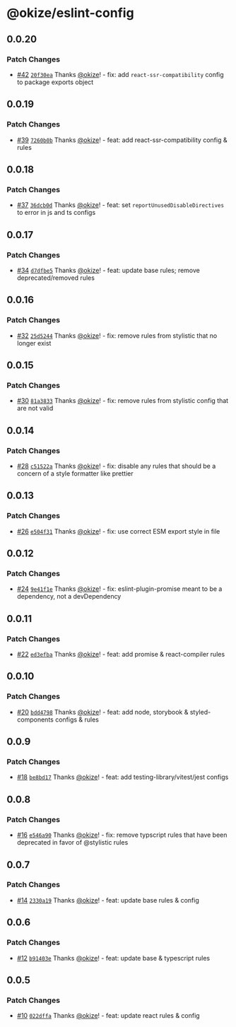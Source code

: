 # @okize/eslint-config

## 0.0.20

### Patch Changes

- [#42](https://github.com/okize/eslint-config/pull/42) [`20f30ea`](https://github.com/okize/eslint-config/commit/20f30eaafc2962f01a8dddcc07a3290b4545c0bd) Thanks [@okize](https://github.com/okize)! - fix: add `react-ssr-compatibility` config to package exports object

## 0.0.19

### Patch Changes

- [#39](https://github.com/okize/eslint-config/pull/39) [`7260b0b`](https://github.com/okize/eslint-config/commit/7260b0bea0ae37e1a011360d00a0e24d1c6600d0) Thanks [@okize](https://github.com/okize)! - feat: add react-ssr-compatibility config & rules

## 0.0.18

### Patch Changes

- [#37](https://github.com/okize/eslint-config/pull/37) [`36dcb0d`](https://github.com/okize/eslint-config/commit/36dcb0d87b7e4ce9b166e8726b14577ad9bab357) Thanks [@okize](https://github.com/okize)! - feat: set `reportUnusedDisableDirectives` to error in js and ts configs

## 0.0.17

### Patch Changes

- [#34](https://github.com/okize/eslint-config/pull/34) [`d7dfbe5`](https://github.com/okize/eslint-config/commit/d7dfbe5735bee8b34232addc51887b921a4f0287) Thanks [@okize](https://github.com/okize)! - feat: update base rules; remove deprecated/removed rules

## 0.0.16

### Patch Changes

- [#32](https://github.com/okize/eslint-config/pull/32) [`25d5244`](https://github.com/okize/eslint-config/commit/25d5244165bd45598ba013d99b941f028e90b495) Thanks [@okize](https://github.com/okize)! - fix: remove rules from stylistic that no longer exist

## 0.0.15

### Patch Changes

- [#30](https://github.com/okize/eslint-config/pull/30) [`81a3833`](https://github.com/okize/eslint-config/commit/81a3833bcb5940361ce1fc314889ebe8809c20ac) Thanks [@okize](https://github.com/okize)! - fix: remove rules from stylistic config that are not valid

## 0.0.14

### Patch Changes

- [#28](https://github.com/okize/eslint-config/pull/28) [`c51522a`](https://github.com/okize/eslint-config/commit/c51522a7d78d055cb651780a8743162182f01161) Thanks [@okize](https://github.com/okize)! - fix: disable any rules that should be a concern of a style formatter like prettier

## 0.0.13

### Patch Changes

- [#26](https://github.com/okize/eslint-config/pull/26) [`e504f31`](https://github.com/okize/eslint-config/commit/e504f31d57c4efbb26f39ae3c6fc7950d706791c) Thanks [@okize](https://github.com/okize)! - fix: use correct ESM export style in file

## 0.0.12

### Patch Changes

- [#24](https://github.com/okize/eslint-config/pull/24) [`9e41f1e`](https://github.com/okize/eslint-config/commit/9e41f1e418a3b5e7f664674ab4cefb074041a16b) Thanks [@okize](https://github.com/okize)! - fix: eslint-plugin-promise meant to be a dependency, not a devDependency

## 0.0.11

### Patch Changes

- [#22](https://github.com/okize/eslint-config/pull/22) [`ed3efba`](https://github.com/okize/eslint-config/commit/ed3efba6a8589d07cc736d63ec4333c9bc948043) Thanks [@okize](https://github.com/okize)! - feat: add promise & react-compiler rules

## 0.0.10

### Patch Changes

- [#20](https://github.com/okize/eslint-config/pull/20) [`bdd4798`](https://github.com/okize/eslint-config/commit/bdd4798442440fe3013ac6cd1e54d847d2049182) Thanks [@okize](https://github.com/okize)! - feat: add node, storybook & styled-components configs & rules

## 0.0.9

### Patch Changes

- [#18](https://github.com/okize/eslint-config/pull/18) [`be8bd17`](https://github.com/okize/eslint-config/commit/be8bd178325b6ffbae4e28f9afd156dd4a3413b4) Thanks [@okize](https://github.com/okize)! - feat: add testing-library/vitest/jest configs

## 0.0.8

### Patch Changes

- [#16](https://github.com/okize/eslint-config/pull/16) [`e546a90`](https://github.com/okize/eslint-config/commit/e546a905cd1e5e46c6b6c38783517c9790b8df22) Thanks [@okize](https://github.com/okize)! - fix: remove typscript rules that have been deprecated in favor of @stylistic rules

## 0.0.7

### Patch Changes

- [#14](https://github.com/okize/eslint-config/pull/14) [`2330a19`](https://github.com/okize/eslint-config/commit/2330a19c3c3aac2dc48226f93481b88ba9e99cdc) Thanks [@okize](https://github.com/okize)! - feat: update base rules & config

## 0.0.6

### Patch Changes

- [#12](https://github.com/okize/eslint-config/pull/12) [`b91403e`](https://github.com/okize/eslint-config/commit/b91403e39207ef3b1a6cf47ac89b845b9114a9e6) Thanks [@okize](https://github.com/okize)! - feat: update base & typescript rules

## 0.0.5

### Patch Changes

- [#10](https://github.com/okize/eslint-config/pull/10) [`022dffa`](https://github.com/okize/eslint-config/commit/022dffacbe97e18d7d13dad7fc99073f77b1ef36) Thanks [@okize](https://github.com/okize)! - feat: update react rules & config
